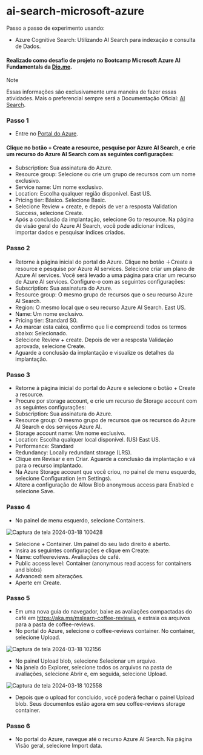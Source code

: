 # ai-search-microsoft-azure
Passo a passo de experimento usando:
  - Azure Cognitive Search: Utilizando AI Search para indexação e consulta de Dados.

 #### Realizado como desafio de projeto no Bootcamp Microsoft Azure AI Fundamentals da [Dio.me](https://www.dio.me/).

 > [!NOTE]
> Essas informações são exclusivamente uma maneira de fazer essas atividades.
>  Mais o preferencial sempre será a Documentação Oficial: [AI Search](https://aka.ms/ai900-ai-search).

### Passo 1
- Entre no [Portal do Azure](https://portal.azure.com/?azure-portal=true).

#### Clique no botão + Create a resource, pesquise por Azure AI Search, e crie um recurso do Azure AI Search com as seguintes configurações:
- Subscription: Sua assinatura do Azure.
- Resource group: Selecione ou crie um grupo de recursos com um nome exclusivo.
- Service name: Um nome exclusivo.
- Location: Escolha qualquer região disponível. East US.
- Pricing tier: Básico. Selecione Basic.
- Selecione Review + create, e depois de ver a resposta Validation Success, selecione Create.
- Após a conclusão da implantação, selecione Go to resource. Na página de visão geral do Azure AI Search, você pode adicionar índices, importar dados e pesquisar índices criados.

### Passo 2
- Retorne à página inicial do portal do Azure. Clique no botão ＋Create a resource e pesquise por Azure AI services. Selecione criar um plano de Azure AI services. Você será levado a uma página para criar um recurso de Azure AI services. Configure-o com as seguintes configurações:
- Subscription: Sua assinatura do Azure.
- Resource group: O mesmo grupo de recursos que o seu recurso Azure AI Search.
- Region: O mesmo local que o seu recurso Azure AI Search. East US.
- Name: Um nome exclusivo.
- Pricing tier: Standard S0.
- Ao marcar esta caixa, confirmo que li e compreendi todos os termos abaixo: Selecionado.
- Selecione Review + create. Depois de ver a resposta Validação aprovada, selecione Create.
- Aguarde a conclusão da implantação e visualize os detalhes da implantação.

### Passo 3
- Retorne à página inicial do portal do Azure e selecione o botão + Create a resource.
- Procure por storage account, e crie um recurso de Storage account com as seguintes configurações:
- Subscription: Sua assinatura do Azure.
- Resource group: O mesmo grupo de recursos que os recursos do Azure AI Search e dos serviços Azure AI.
- Storage account name: Um nome exclusivo.
- Location: Escolha qualquer local disponível. (US) East US.
- Performance: Standard
- Redundancy: Locally redundant storage (LRS).
- Clique em Revisar e em Criar. Aguarde a conclusão da implantação e vá para o recurso implantado.
- Na Azure Storage account que você criou, no painel de menu esquerdo, selecione Configuration (em Settings).
- Altere a configuração de Allow Blob anonymous access para Enabled e selecione Save.

### Passo 4
- No painel de menu esquerdo, selecione Containers.

![Captura de tela 2024-03-18 100428](https://github.com/DalilaDeveloperMobile/dio-practice-microsoft-azure-ai-fundamentals/assets/29806802/5cea760d-7134-4fe0-b909-615ad6dd9ff1)

- Selecione + Container. Um painel do seu lado direito é aberto.
- Insira as seguintes configurações e clique em Create:
- Name: coffeereviews. Avaliações de café.
- Public access level: Container (anonymous read access for containers and blobs)
- Advanced: sem alterações.
- Aperte em Create.

### Passo 5
- Em uma nova guia do navegador, baixe as avaliações compactadas do café em https://aka.ms/mslearn-coffee-reviews, e extraia os arquivos para a pasta de coffee-reviews.
- No portal do Azure, selecione o coffee-reviews container. No container, selecione Upload.

![Captura de tela 2024-03-18 102156](https://github.com/DalilaDeveloperMobile/dio-practice-microsoft-azure-ai-fundamentals/assets/29806802/762a99ff-9750-40df-836c-86cea104cccc)

- No painel Upload blob, selecione Selecionar um arquivo.
- Na janela do Explorer, selecione todos os arquivos na pasta de avaliações, selecione Abrir e, em seguida, selecione Upload.

![Captura de tela 2024-03-18 102558](https://github.com/DalilaDeveloperMobile/dio-practice-microsoft-azure-ai-fundamentals/assets/29806802/6413f799-934b-4916-b587-e39b14a4fc57)

- Depois que o upload for concluído, você poderá fechar o painel Upload blob. Seus documentos estão agora em seu coffee-reviews storage container.

### Passo 6
- No portal do Azure, navegue até o recurso Azure AI Search. Na página Visão geral, selecione Import data.

